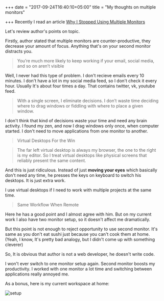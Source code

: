 +++
date = "2017-09-24T16:40:10+05:00"
title = "My thoughts on multiple monitors"

+++
Recently I read an article <a href='https://hackernoon.com/why-i-stopped-using-multiple-monitors-bfd87efa2e5b'>Why I Stopped Using Multiple Monitors</a> 

Let's review author's points on topic.

<!--more-->

Firstly, author stated that multiple monitors are counter-productive, they decrease your amount of focus. Anything that's on your second monitor distracts you.

>  You’re much more likely to keep working if your email, social media, and so on aren’t visible

Well, I never had this type of problem. I don't recieve emails every 10 minutes. I don't have a lot in my social media feed, so I don't check it every hour. Usually It's about four times a day. That contains twitter, vk, youtube feed.

> With a single screen, I eliminate decisions. I don’t waste time deciding where to drag windows or fiddling with where to place a given window. 

I don't think that kind of decisions waste your time and need any brain activity. I found my zen, and now I drag windows only once, when computer started. I don't need to move applications from one monitor to another.

> Virtual Desktops For the Win

> The far left virtual desktop is always my browser, the one to the right is my editor. So I treat virtual desktops like physical screens that reliably present the same content.

And this is just ridiculous. Instead of just **moving your eyes** which basically don't need any time, he presses the keys on keyboard to switch his desktops. It is just extra work.

I use virtual desktops if I need to work with multiple projects at the same time.
 
> Same Workflow When Remote

Here he has a good point and I almost agree with him. But on my current work I also have two monitor setup, so it doesn't affect me dramatically. 

But this point is not enough to reject opportunity to use second monitor. It's same as you don't eat sushi just because you can't cook them at home. (Yeah, I know, It's pretty bad analogy, but I didn't come up with something cleverer)

So, It is obvious that author is not a web developer, he doesn't write code. 

I won't ever switch to one monitor setup again. Second monitor boosts my productivity. I worked with one monitor a lot time and switching between applications really annoyed me.

As a bonus, here is my current workspace at home:

![setup](img/setup.JPG)




